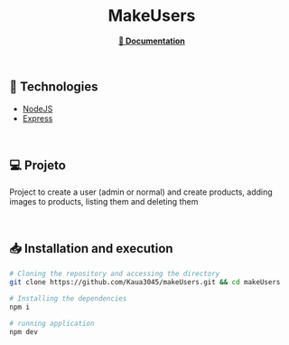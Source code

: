 <h1 align="center">MakeUsers</h1>

<p align="center">
  <a href="./documentation/routes.md">
    <b>📑 Documentation</b>
  </a>
</p>

<br>

## 🚀 Technologies

- [NodeJS](https://nodejs.org/en/)
- [Express](https://expressjs.com/pt-br)

<br>

## 💻 Projeto

Project to create a user (admin or normal) and create products, adding images to products, listing them and deleting them

<br>

## 📥 Installation and execution

```bash
# Cloning the repository and accessing the directory
git clone https://github.com/Kaua3045/makeUsers.git && cd makeUsers

# Installing the dependencies
npm i

# running application
npm dev
```